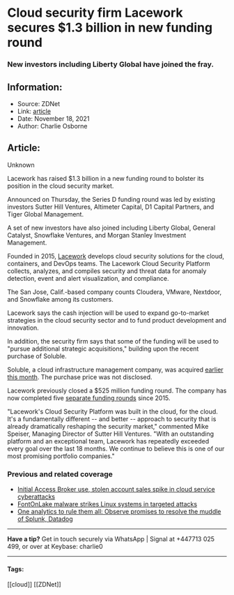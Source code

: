 # Cloud security firm Lacework secures $1.3 billion in new funding round
### New investors including Liberty Global have joined the fray.

## Information:
+ Source: ZDNet
+ Link: [article](https://www.zdnet.com/article/cloud-security-firm-lacework-secures-1-3-billion-in-series-d-funding-round/)
+ Date: November 18, 2021
+ Author: Charlie Osborne


## Article:
Unknown

Lacework has raised $1.3 billion in a new funding round to bolster its position in the cloud security market. 


Announced on Thursday, the Series D funding round was led by existing investors Sutter Hill Ventures, Altimeter Capital, D1 Capital Partners, and Tiger Global Management. 

A set of new investors have also joined including Liberty Global, General Catalyst, Snowflake Ventures, and Morgan Stanley Investment Management.

Founded in 2015, [Lacework](https://www.lacework.com/) develops cloud security solutions for the cloud, containers, and DevOps teams. The Lacework Cloud Security Platform collects, analyzes, and compiles security and threat data for anomaly detection, event and alert visualization, and compliance.  

The San Jose, Calif.-based company counts Cloudera, VMware, Nextdoor, and Snowflake among its customers.  

Lacework says the cash injection will be used to expand go-to-market strategies in the cloud security sector and to fund product development and innovation.  

In addition, the security firm says that some of the funding will be used to "pursue additional strategic acquisitions," building upon the recent purchase of Soluble.  






Soluble, a cloud infrastructure management company, was acquired [earlier this month](https://ca.finance.yahoo.com/news/lacework-strengthens-data-driven-cloud-140000937.html?guccounter=1). The purchase price was not disclosed.  

Lacework previously closed a $525 million funding round. The company has now completed five [separate funding rounds](https://www.crunchbase.com/organization/lacework) since 2015. 

"Lacework's Cloud Security Platform was built in the cloud, for the cloud. It's a fundamentally different -- and better -- approach to security that is already dramatically reshaping the security market," commented Mike Speiser, Managing Director of Sutter Hill Ventures. "With an outstanding platform and an exceptional team, Lacework has repeatedly exceeded every goal over the last 18 months. We continue to believe this is one of our most promising portfolio companies." 

###  Previous and related coverage

* [Initial Access Broker use, stolen account sales spike in cloud service cyberattacks](https://www.zdnet.com/article/initial-access-broker-use-stolen-account-sales-spike-in-cloud-service-cyberattacks/)
* [FontOnLake malware strikes Linux systems in targeted attacks](https://www.zdnet.com/article/fontonlake-malware-strikes-linux-systems-in-targeted-attacks/)
* [One analytics to rule them all: Observe promises to resolve the muddle of Splunk, Datadog](https://www.zdnet.com/article/one-analytics-to-rule-them-all-observe-promises-to-resolve-the-muddle-of-splunk-datadog-etc/)



---

**Have a tip?** Get in touch securely via WhatsApp | Signal at +447713 025 499, or over at Keybase: charlie0



---





#### Tags:
[[cloud]] [[ZDNet]]
